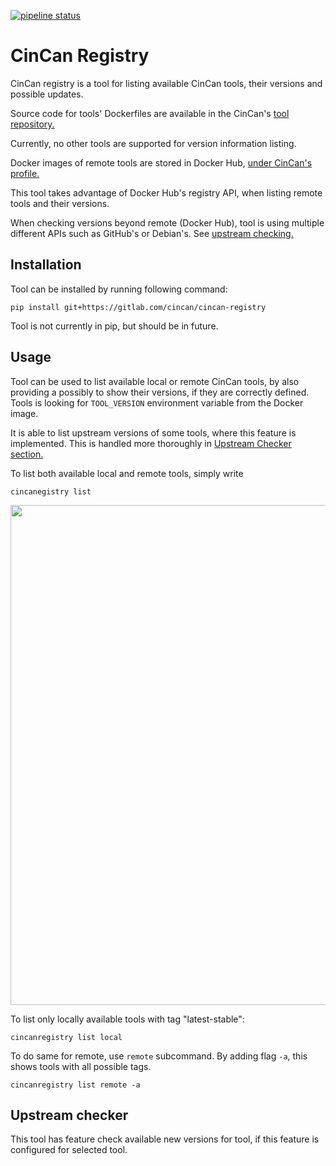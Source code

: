[![pipeline status](https://gitlab.com/CinCan/cincan-registry/badges/master/pipeline.svg)](https://gitlab.com/CinCan/cincan-registry/commits/master)

# CinCan Registry

CinCan registry is  a tool for listing available CinCan tools, their versions and possible updates. 

Source code for tools' Dockerfiles are available in the CinCan's [tool repository.](https://gitlab.com/CinCan/tools)

Currently, no other tools are supported for version information listing.

Docker images of remote tools are stored in Docker Hub, [under CinCan's profile.](https://hub.docker.com/u/cincan)

This tool takes advantage of Docker Hub's registry API, when listing remote tools and their versions.

When checking versions beyond remote (Docker Hub), tool is using multiple different APIs such as GitHub's or Debian's. See [upstream checking.](#upstream-checker)

## Installation

Tool can be installed by running following command:

`pip install git+https://gitlab.com/cincan/cincan-registry`

Tool is not currently in pip, but should be in future.

## Usage

Tool can be used to list available local or remote CinCan tools, by also providing a possibly to show their versions, if they are correctly defined.
Tools is looking for `TOOL_VERSION` environment variable from the Docker image.

It is able to list upstream versions of some tools, where this feature is implemented. This is handled more thoroughly in [Upstream Checker section.](#upstream-checker)


To list both available local and remote tools, simply write
```
cincanegistry list

```
<img src="img/cincanreg_list.svg"  width="900" height="800">


To list only locally available tools with tag "latest-stable":
```
cincanregistry list local
```

To do same for remote, use `remote` subcommand. By adding flag `-a`, this shows tools with all possible tags.
```
cincanregistry list remote -a 
```



## Upstream checker

This tool has feature check available new versions for tool, if this feature is configured for selected tool.

